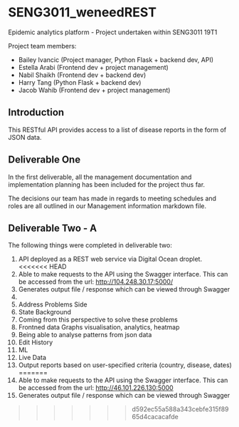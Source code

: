# SENG3011_weneedREST
Epidemic analytics platform - Project undertaken within SENG3011 19T1

Project team members:
- Bailey Ivancic (Project manager, Python Flask + backend dev, API)
- Estella Arabi (Frontend dev + project management)
- Nabil Shaikh (Frontend dev + backend dev)
- Harry Tang (Python Flask + backend dev)
- Jacob Wahib (Frontend dev + project management)

## Introduction
This RESTful API provides access to a list of disease reports in the form of JSON data.

## Deliverable One
In the first deliverable, all the management documentation and implementation planning has been included for the project thus far.

The decisions our team has made in regards to meeting schedules and roles are all outlined in our Management information markdown file. 

## Deliverable Two - A
The following things were completed in deliverable two:
1. API deployed as a REST web service via Digital Ocean droplet.
<<<<<<< HEAD
2. Able to make requests to the API using the Swagger interface. This can be accessed from the url: http://104.248.30.17:5000/
3. Generates output file / response which can be viewed through Swagger
1. 
1. Address Problems Side
1. State Background
1. Coming from this perspective to solve these problems
1. Frontned data Graphs visualisation, analytics, heatmap
1. Being able to analyse patterns from json data
1. Edit History
1. ML
1. Live Data
1. Output reports based on user-specified criteria (country, disease, dates)
=======
2. Able to make requests to the API using the Swagger interface. This can be accessed from the url: http://46.101.226.130:5000
3. Generates output file / response which can be viewed through Swagger
>>>>>>> d592ec55a588a343cebfe315f8965d4cacacafde
